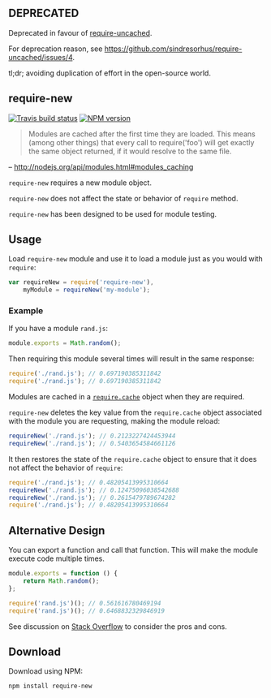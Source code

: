 ## DEPRECATED

Deprecated in favour of [require-uncached](https://github.com/sindresorhus/require-uncached).

For deprecation reason, see https://github.com/sindresorhus/require-uncached/issues/4.

tl;dr; avoiding duplication of effort in the open-source world.

<h2 id="require-new">require-new</h2>

[![Travis build status](http://img.shields.io/travis/gajus/require-new/master.svg?style=flat)](https://travis-ci.org/gajus/require-new)
[![NPM version](http://img.shields.io/npm/v/require-new.svg?style=flat)](https://www.npmjs.org/package/require-new)

> Modules are cached after the first time they are loaded. This means (among other things) that every call to require('foo') will get exactly the same object returned, if it would resolve to the same file.

– http://nodejs.org/api/modules.html#modules_caching

`require-new` requires a new module object.

`require-new` does not affect the state or behavior of `require` method.

`require-new` has been designed to be used for module testing.

<h2 id="usage">Usage</h2>

Load `require-new` module and use it to load a module just as you would with `require`:

```js
var requireNew = require('require-new'),
    myModule = requireNew('my-module');
```

<h3 id="usage-example">Example</h3>

If you have a module `rand.js`:

```js
module.exports = Math.random();
```

Then requiring this module several times will result in the same response:

```js
require('./rand.js'); // 0.697190385311842
require('./rand.js'); // 0.697190385311842
```

Modules are cached in a [`require.cache`](http://nodejs.org/api/globals.html#globals_require_cache) object when they are required.

`require-new` deletes the key value from the `require.cache` object associated with the module you are requesting, making the module reload:

```js
requireNew('./rand.js'); // 0.2123227424453944
requireNew('./rand.js'); // 0.5403654584661126
```

It then restores the state of the `require.cache` object to ensure that it does not affect the behavior of `require`:

```js
require('./rand.js'); // 0.48205413995310664
requireNew('./rand.js'); // 0.12475096038542688
requireNew('./rand.js'); // 0.2615479789674282
require('./rand.js'); // 0.48205413995310664
```

<h2 id="alternative-design">Alternative Design</h2>

You can export a function and call that function. This will make the module execute code multiple times.

```js
module.exports = function () {
    return Math.random();
};
```

```js
require('rand.js')(); // 0.561616780469194
require('rand.js')(); // 0.6468832329846919
```

See discussion on [Stack Overflow](http://stackoverflow.com/questions/9210542/node-js-require-cache-possible-to-invalidate/11477602) to consider the pros and cons.

<h2 id="download">Download</h2>

Download using NPM:

```sh
npm install require-new
```
